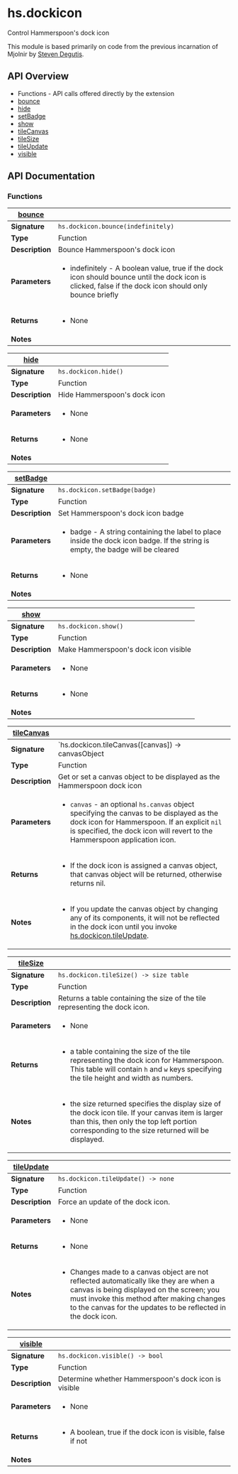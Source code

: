 # hs.dockicon

Control Hammerspoon's dock icon

This module is based primarily on code from the previous incarnation of Mjolnir by [Steven Degutis](https://github.com/sdegutis/).

## API Overview
* Functions - API calls offered directly by the extension
 * [bounce](#bounce)
 * [hide](#hide)
 * [setBadge](#setBadge)
 * [show](#show)
 * [tileCanvas](#tileCanvas)
 * [tileSize](#tileSize)
 * [tileUpdate](#tileUpdate)
 * [visible](#visible)

## API Documentation

### Functions

| [bounce](#bounce)         |                                                                                     |
| --------------------------------------------|-------------------------------------------------------------------------------------|
| **Signature**                               | `hs.dockicon.bounce(indefinitely)`                                                                    |
| **Type**                                    | Function                                                                     |
| **Description**                             | Bounce Hammerspoon's dock icon                                                                     |
| **Parameters**                              | <ul><li>indefinitely - A boolean value, true if the dock icon should bounce until the dock icon is clicked, false if the dock icon should only bounce briefly</li></ul> |
| **Returns**                                 | <ul><li>None</li></ul>          |
| **Notes**                                   | <ul></ul>                |

| [hide](#hide)         |                                                                                     |
| --------------------------------------------|-------------------------------------------------------------------------------------|
| **Signature**                               | `hs.dockicon.hide()`                                                                    |
| **Type**                                    | Function                                                                     |
| **Description**                             | Hide Hammerspoon's dock icon                                                                     |
| **Parameters**                              | <ul><li>None</li></ul> |
| **Returns**                                 | <ul><li>None</li></ul>          |
| **Notes**                                   | <ul></ul>                |

| [setBadge](#setBadge)         |                                                                                     |
| --------------------------------------------|-------------------------------------------------------------------------------------|
| **Signature**                               | `hs.dockicon.setBadge(badge)`                                                                    |
| **Type**                                    | Function                                                                     |
| **Description**                             | Set Hammerspoon's dock icon badge                                                                     |
| **Parameters**                              | <ul><li>badge - A string containing the label to place inside the dock icon badge. If the string is empty, the badge will be cleared</li></ul> |
| **Returns**                                 | <ul><li>None</li></ul>          |
| **Notes**                                   | <ul></ul>                |

| [show](#show)         |                                                                                     |
| --------------------------------------------|-------------------------------------------------------------------------------------|
| **Signature**                               | `hs.dockicon.show()`                                                                    |
| **Type**                                    | Function                                                                     |
| **Description**                             | Make Hammerspoon's dock icon visible                                                                     |
| **Parameters**                              | <ul><li>None</li></ul> |
| **Returns**                                 | <ul><li>None</li></ul>          |
| **Notes**                                   | <ul></ul>                |

| [tileCanvas](#tileCanvas)         |                                                                                     |
| --------------------------------------------|-------------------------------------------------------------------------------------|
| **Signature**                               | `hs.dockicon.tileCanvas([canvas]) -> canvasObject | nil`                                                                    |
| **Type**                                    | Function                                                                     |
| **Description**                             | Get or set a canvas object to be displayed as the Hammerspoon dock icon                                                                     |
| **Parameters**                              | <ul><li>`canvas` - an optional `hs.canvas` object specifying the canvas to be displayed as the dock icon for Hammerspoon. If an explicit `nil` is specified, the dock icon will revert to the Hammerspoon application icon.</li></ul> |
| **Returns**                                 | <ul><li>If the dock icon is assigned a canvas object, that canvas object will be returned, otherwise returns nil.</li></ul>          |
| **Notes**                                   | <ul><li>If you update the canvas object by changing any of its components, it will not be reflected in the dock icon until you invoke [hs.dockicon.tileUpdate](#tileUpdate).</li></ul>                |

| [tileSize](#tileSize)         |                                                                                     |
| --------------------------------------------|-------------------------------------------------------------------------------------|
| **Signature**                               | `hs.dockicon.tileSize() -> size table`                                                                    |
| **Type**                                    | Function                                                                     |
| **Description**                             | Returns a table containing the size of the tile representing the dock icon.                                                                     |
| **Parameters**                              | <ul><li>None</li></ul> |
| **Returns**                                 | <ul><li>a table containing the size of the tile representing the dock icon for Hammerspoon. This table will contain `h` and `w` keys specifying the tile height and width as numbers.</li></ul>          |
| **Notes**                                   | <ul><li>the size returned specifies the display size of the dock icon tile. If your canvas item is larger than this, then only the top left portion corresponding to the size returned will be displayed.</li></ul>                |

| [tileUpdate](#tileUpdate)         |                                                                                     |
| --------------------------------------------|-------------------------------------------------------------------------------------|
| **Signature**                               | `hs.dockicon.tileUpdate() -> none`                                                                    |
| **Type**                                    | Function                                                                     |
| **Description**                             | Force an update of the dock icon.                                                                     |
| **Parameters**                              | <ul><li>None</li></ul> |
| **Returns**                                 | <ul><li>None</li></ul>          |
| **Notes**                                   | <ul><li>Changes made to a canvas object are not reflected automatically like they are when a canvas is being displayed on the screen; you must invoke this method after making changes to the canvas for the updates to be reflected in the dock icon.</li></ul>                |

| [visible](#visible)         |                                                                                     |
| --------------------------------------------|-------------------------------------------------------------------------------------|
| **Signature**                               | `hs.dockicon.visible() -> bool`                                                                    |
| **Type**                                    | Function                                                                     |
| **Description**                             | Determine whether Hammerspoon's dock icon is visible                                                                     |
| **Parameters**                              | <ul><li>None</li></ul> |
| **Returns**                                 | <ul><li>A boolean, true if the dock icon is visible, false if not</li></ul>          |
| **Notes**                                   | <ul></ul>                |

